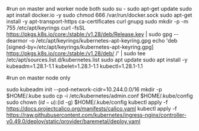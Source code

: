 #run on master and worker node both
sudo su -
sudo apt-get update
sudo apt install docker.io -y
sudo chmod 666 /var/run/docker.sock
sudo apt-get install -y apt-transport-https ca-certificates curl gnupg
sudo mkdir -p -m 755 /etc/apt/keyrings
curl -fsSL https://pkgs.k8s.io/core:/stable:/v1.28/deb/Release.key | sudo gpg --dearmor -o /etc/apt/keyrings/kubernetes-apt-keyring.gpg
echo 'deb [signed-by=/etc/apt/keyrings/kubernetes-apt-keyring.gpg] https://pkgs.k8s.io/core:/stable:/v1.28/deb/ /' | sudo tee /etc/apt/sources.list.d/kubernetes.list
sudo apt update
sudo apt install -y kubeadm=1.28.1-1.1 kubelet=1.28.1-1.1 kubectl=1.28.1-1.1

#run on master node only

sudo kubeadm init --pod-network-cidr=10.244.0.0/16
mkdir -p $HOME/.kube
sudo cp -i /etc/kubernetes/admin.conf $HOME/.kube/config
sudo chown $(id -u):$(id -g) $HOME/.kube/config
kubectl apply -f https://docs.projectcalico.org/manifests/calico.yaml
kubectl apply -f https://raw.githubusercontent.com/kubernetes/ingress-nginx/controller-v0.49.0/deploy/static/provider/baremetal/deploy.yaml

